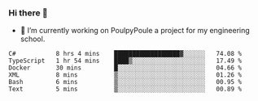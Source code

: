 ### Hi there 👋
- 🔭 I’m currently working on PoulpyPoule a project for my engineering school.


<!--START_SECTION:waka-->

```text
C#           8 hrs 4 mins    ██████████████████▓░░░░░░   74.08 %
TypeScript   1 hr 54 mins    ████▒░░░░░░░░░░░░░░░░░░░░   17.49 %
Docker       30 mins         █░░░░░░░░░░░░░░░░░░░░░░░░   04.66 %
XML          8 mins          ▒░░░░░░░░░░░░░░░░░░░░░░░░   01.26 %
Bash         6 mins          ▒░░░░░░░░░░░░░░░░░░░░░░░░   00.95 %
Text         5 mins          ▒░░░░░░░░░░░░░░░░░░░░░░░░   00.89 %
```

<!--END_SECTION:waka-->

<!--
**killian-mannarelli/killian-mannarelli** is a ✨ _special_ ✨ repository because its `README.md` (this file) appears on your GitHub profile.

Here are some ideas to get you started:

- 🔭 I’m currently working on ...
- 🌱 I’m currently learning ...
- 👯 I’m looking to collaborate on ...
- 🤔 I’m looking for help with ...
- 💬 Ask me about ...
- 📫 How to reach me: ...
- 😄 Pronouns: ...
- ⚡ Fun fact: ...
-->

